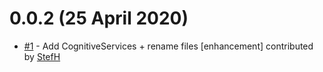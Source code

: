 # 0.0.2 (25 April 2020)
- [#1](https://github.com/StefH/Pulumi.Azure.Constants/pull/1) - Add CognitiveServices + rename files [enhancement] contributed by [StefH](https://github.com/StefH)

